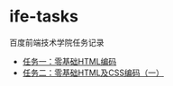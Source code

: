 # ife-tasks
百度前端技术学院任务记录

- [任务一：零基础HTML编码](https://github.com/ife-koreyoshi/ife-tasks/tree/gh-pages/task001)
- [任务二：零基础HTML及CSS编码（一）](https://github.com/ife-koreyoshi/ife-tasks/tree/gh-pages/task002)
